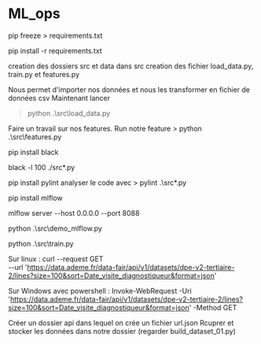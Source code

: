 # ML_ops

<!-- Add mes librairies -->
pip freeze > requirements.txt
<!-- Importer mes librairies dans votre code -->
pip install -r requirements.txt


<!-- Creation du projet -->
creation des dossiers src et data
dans src creation des fichier load_data.py, train.py et features.py

<!--  src/Load data -->
Nous permet d'importer nos données et nous les transformer en fichier de données csv
Maintenant lancer 
> python .\src\load_data.py

<!--  src/features.py-->
Faire un travail sur nos features. 
Run notre feature > python .\src\features.py


<!-- Installer black pour reformatter nos codes -->
pip install black 
<!-- Reformatter tous nos code dans src -->
black -l 100 ./src*.py
<!-- Analyse notre code avec pylint -->
pip install pylint
analyser le code avec > pylint .\src*.py

<!-- Install MLFLOW -->
pip install mlflow

<!-- En dehors de notre dossier github, on peut lancer notre projet -->
mlflow server --host 0.0.0.0 --port 8088

<!-- Lancer le mlflow -->
python .\src\demo_mlflow.py

<!-- Lancer le train -->
python .\src\train.py   

<!-- NEW -->
<!-- Execution du curl pour aller prendre les données (attention changer l'adresse ip si possible) -->

Sur linux : curl --request GET \
     --url 'https://data.ademe.fr/data-fair/api/v1/datasets/dpe-v2-tertiaire-2/lines?size=100&sort=Date_visite_diagnostiqueur&format=json'

Sur Windows avec powershell : Invoke-WebRequest -Uri 'https://data.ademe.fr/data-fair/api/v1/datasets/dpe-v2-tertiaire-2/lines?size=100&sort=Date_visite_diagnostiqueur&format=json' -Method GET


<!-- Recuperer les données -->
Créer un dossier api dans lequel on crée un fichier url.json
Rcuprer et stocker les données dans notre dossier (regarder build_dataset_01.py)
